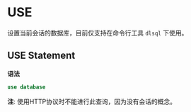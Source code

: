 # USE
设置当前会话的数据库，目前仅支持在命令行工具 `dlsql` 下使用。 
 

## USE Statement
**语法**
```SQL
use database
```

**注**: 使用HTTP协议时不能进行此查询，因为没有会话的概念。
